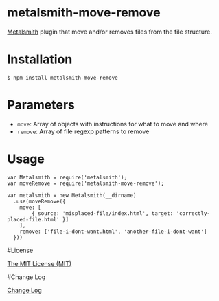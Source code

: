 # metalsmith-move-remove
[Metalsmith](http://www.metalsmith.io/) plugin that move and/or removes files from the file structure.

# Installation
```
$ npm install metalsmith-move-remove
```

# Parameters
* `move`: Array of objects with instructions for what to move and where
* `remove`: Array of file regexp patterns to remove


# Usage
```node
var Metalsmith = require('metalsmith');
var moveRemove = require('metalsmith-move-remove');

var metalsmith = new Metalsmith(__dirname)
  .use(moveRemove({
    move: [
        { source: 'misplaced-file/index.html', target: 'correctly-placed-file.html' }]
    ],
    remove: ['file-i-dont-want.html', 'another-file-i-dont-want']
  }))
```

#License

[The MIT License (MIT)](/LICENSE)

#Change Log

[Change Log](/CHANGELOG.md)
